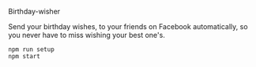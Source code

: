 Birthday-wisher

Send your birthday wishes, to your friends on Facebook automatically, so you never have to miss wishing
your best one's.

    npm run setup
    npm start